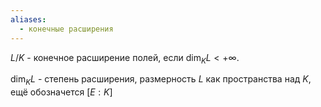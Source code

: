 ```yaml
---
aliases:
  - конечные расширения
---
```

$L / K$ - конечное расширение полей, если $\dim_{K} L < +\infty$.

$\dim_{K} L$ - степень расширения, размерность $L$ как пространства над $K$, ещё обозначется $[E : K]$